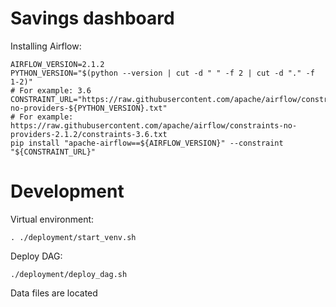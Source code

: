 # Savings dashboard

Installing Airflow:
```shell
AIRFLOW_VERSION=2.1.2
PYTHON_VERSION="$(python --version | cut -d " " -f 2 | cut -d "." -f 1-2)"
# For example: 3.6
CONSTRAINT_URL="https://raw.githubusercontent.com/apache/airflow/constraints-${AIRFLOW_VERSION}/constraints-no-providers-${PYTHON_VERSION}.txt"
# For example: https://raw.githubusercontent.com/apache/airflow/constraints-no-providers-2.1.2/constraints-3.6.txt
pip install "apache-airflow==${AIRFLOW_VERSION}" --constraint "${CONSTRAINT_URL}"
```

# Development

Virtual environment:
```shell
. ./deployment/start_venv.sh
```

Deploy DAG:
```shell
./deployment/deploy_dag.sh
```

Data files are located 
